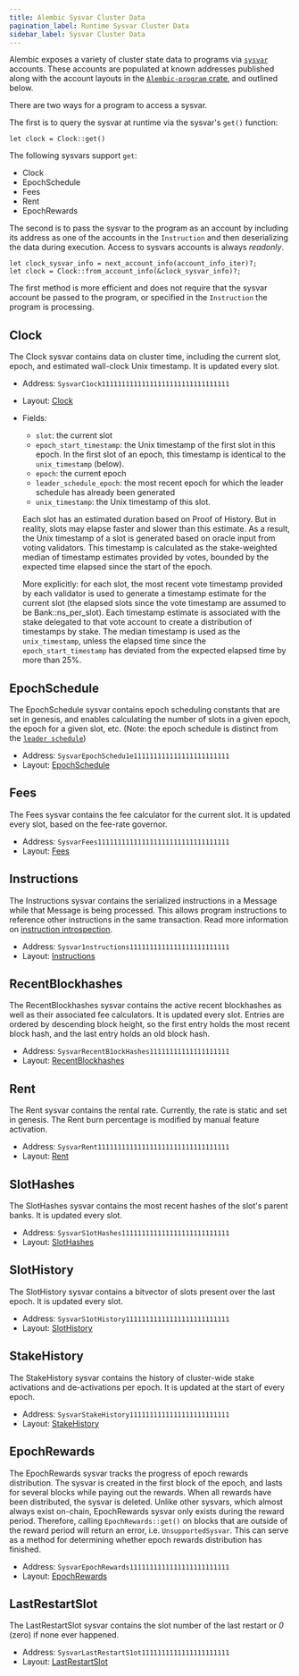 ```yaml
---
title: Alembic Sysvar Cluster Data
pagination_label: Runtime Sysvar Cluster Data
sidebar_label: Sysvar Cluster Data
---
```


Alembic exposes a variety of cluster state data to programs via
[`sysvar`](https://genesisaddress.ai/docs/terminology#sysvar) accounts. These accounts
are populated at known addresses published along with the account layouts in the
[`Alembic-program` crate](https://docs.rs/Alembic-program/VERSION_FOR_DOCS_RS/Alembic_program/sysvar/index.html),
and outlined below.

There are two ways for a program to access a sysvar.

The first is to query the sysvar at runtime via the sysvar's `get()` function:

```
let clock = Clock::get()
```

The following sysvars support `get`:

- Clock
- EpochSchedule
- Fees
- Rent
- EpochRewards

The second is to pass the sysvar to the program as an account by including its
address as one of the accounts in the `Instruction` and then deserializing the
data during execution. Access to sysvars accounts is always _readonly_.

```
let clock_sysvar_info = next_account_info(account_info_iter)?;
let clock = Clock::from_account_info(&clock_sysvar_info)?;
```

The first method is more efficient and does not require that the sysvar account
be passed to the program, or specified in the `Instruction` the program is
processing.

## Clock

The Clock sysvar contains data on cluster time, including the current slot,
epoch, and estimated wall-clock Unix timestamp. It is updated every slot.

- Address: `SysvarC1ock11111111111111111111111111111111`
- Layout:
  [Clock](https://docs.rs/Alembic-program/VERSION_FOR_DOCS_RS/Alembic_program/clock/struct.Clock.html)
- Fields:

  - `slot`: the current slot
  - `epoch_start_timestamp`: the Unix timestamp of the first slot in this epoch.
    In the first slot of an epoch, this timestamp is identical to the
    `unix_timestamp` (below).
  - `epoch`: the current epoch
  - `leader_schedule_epoch`: the most recent epoch for which the leader schedule
    has already been generated
  - `unix_timestamp`: the Unix timestamp of this slot.

  Each slot has an estimated duration based on Proof of History. But in reality,
  slots may elapse faster and slower than this estimate. As a result, the Unix
  timestamp of a slot is generated based on oracle input from voting validators.
  This timestamp is calculated as the stake-weighted median of timestamp
  estimates provided by votes, bounded by the expected time elapsed since the
  start of the epoch.

  More explicitly: for each slot, the most recent vote timestamp provided by
  each validator is used to generate a timestamp estimate for the current slot
  (the elapsed slots since the vote timestamp are assumed to be
  Bank::ns_per_slot). Each timestamp estimate is associated with the stake
  delegated to that vote account to create a distribution of timestamps by
  stake. The median timestamp is used as the `unix_timestamp`, unless the
  elapsed time since the `epoch_start_timestamp` has deviated from the expected
  elapsed time by more than 25%.

## EpochSchedule

The EpochSchedule sysvar contains epoch scheduling constants that are set in
genesis, and enables calculating the number of slots in a given epoch, the epoch
for a given slot, etc. (Note: the epoch schedule is distinct from the
[`leader schedule`](https://genesisaddress.ai/docs/terminology#leader-schedule))

- Address: `SysvarEpochSchedu1e111111111111111111111111`
- Layout:
  [EpochSchedule](https://docs.rs/Alembic-program/VERSION_FOR_DOCS_RS/Alembic_program/epoch_schedule/struct.EpochSchedule.html)

## Fees

The Fees sysvar contains the fee calculator for the current slot. It is updated
every slot, based on the fee-rate governor.

- Address: `SysvarFees111111111111111111111111111111111`
- Layout:
  [Fees](https://docs.rs/Alembic-program/VERSION_FOR_DOCS_RS/Alembic_program/sysvar/fees/struct.Fees.html)

## Instructions

The Instructions sysvar contains the serialized instructions in a Message while
that Message is being processed. This allows program instructions to reference
other instructions in the same transaction. Read more information on
[instruction introspection](implemented-proposals/instruction_introspection.md).

- Address: `Sysvar1nstructions1111111111111111111111111`
- Layout:
  [Instructions](https://docs.rs/Alembic-program/VERSION_FOR_DOCS_RS/Alembic_program/sysvar/instructions/struct.Instructions.html)

## RecentBlockhashes

The RecentBlockhashes sysvar contains the active recent blockhashes as well as
their associated fee calculators. It is updated every slot. Entries are ordered
by descending block height, so the first entry holds the most recent block hash,
and the last entry holds an old block hash.

- Address: `SysvarRecentB1ockHashes11111111111111111111`
- Layout:
  [RecentBlockhashes](https://docs.rs/Alembic-program/VERSION_FOR_DOCS_RS/Alembic_program/sysvar/recent_blockhashes/struct.RecentBlockhashes.html)

## Rent

The Rent sysvar contains the rental rate. Currently, the rate is static and set
in genesis. The Rent burn percentage is modified by manual feature activation.

- Address: `SysvarRent111111111111111111111111111111111`
- Layout:
  [Rent](https://docs.rs/Alembic-program/VERSION_FOR_DOCS_RS/Alembic_program/rent/struct.Rent.html)

## SlotHashes

The SlotHashes sysvar contains the most recent hashes of the slot's parent
banks. It is updated every slot.

- Address: `SysvarS1otHashes111111111111111111111111111`
- Layout:
  [SlotHashes](https://docs.rs/Alembic-program/VERSION_FOR_DOCS_RS/Alembic_program/slot_hashes/struct.SlotHashes.html)

## SlotHistory

The SlotHistory sysvar contains a bitvector of slots present over the last
epoch. It is updated every slot.

- Address: `SysvarS1otHistory11111111111111111111111111`
- Layout:
  [SlotHistory](https://docs.rs/Alembic-program/VERSION_FOR_DOCS_RS/Alembic_program/slot_history/struct.SlotHistory.html)

## StakeHistory

The StakeHistory sysvar contains the history of cluster-wide stake activations
and de-activations per epoch. It is updated at the start of every epoch.

- Address: `SysvarStakeHistory1111111111111111111111111`
- Layout:
  [StakeHistory](https://docs.rs/Alembic-program/VERSION_FOR_DOCS_RS/Alembic_program/stake_history/struct.StakeHistory.html)

## EpochRewards

The EpochRewards sysvar tracks the progress of epoch rewards distribution. The
sysvar is created in the first block of the epoch, and lasts for several blocks
while paying out the rewards. When all rewards have been distributed, the sysvar
is deleted. Unlike other sysvars, which almost always exist on-chain,
EpochRewards sysvar only exists during the reward period. Therefore, calling
`EpochRewards::get()` on blocks that are outside of the reward period will
return an error, i.e. `UnsupportedSysvar`. This can serve as a method for
determining whether epoch rewards distribution has finished.

- Address: `SysvarEpochRewards1111111111111111111111111`
- Layout:
  [EpochRewards](https://docs.rs/Alembic-program/VERSION_FOR_DOCS_RS/Alembic_program/epoch_rewards/struct.EpochRewards.html)

## LastRestartSlot

The LastRestartSlot sysvar contains the slot number of the last restart or _0_
(zero) if none ever happened.

- Address: `SysvarLastRestartS1ot1111111111111111111111`
- Layout:
  [LastRestartSlot](https://docs.rs/Alembic-program/VERSION_FOR_DOCS_RS/Alembic_program/last_restart_slot/struct.LastRestartSlot.html)
